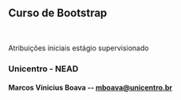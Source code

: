 ## Curso de Bootstrap
<br>
<p>Atribuições iniciais estágio supervisionado</p>

### Unicentro - NEAD

#### Marcos Vinicius Boava -- mboava@unicentro.br